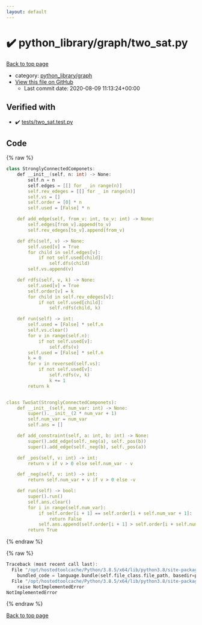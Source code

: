 ```yaml
---
layout: default
---
```


<!-- mathjax config similar to math.stackexchange -->
<script type="text/javascript" async
  src="https://cdnjs.cloudflare.com/ajax/libs/mathjax/2.7.5/MathJax.js?config=TeX-MML-AM_CHTML">
</script>
<script type="text/x-mathjax-config">
  MathJax.Hub.Config({
    TeX: { equationNumbers: { autoNumber: "AMS" }},
    tex2jax: {
      inlineMath: [ ['$','$'] ],
      processEscapes: true
    },
    "HTML-CSS": { matchFontHeight: false },
    displayAlign: "left",
    displayIndent: "2em"
  });
</script>

<script type="text/javascript" src="https://cdnjs.cloudflare.com/ajax/libs/jquery/3.4.1/jquery.min.js"></script>
<script src="https://cdn.jsdelivr.net/npm/jquery-balloon-js@1.1.2/jquery.balloon.min.js" integrity="sha256-ZEYs9VrgAeNuPvs15E39OsyOJaIkXEEt10fzxJ20+2I=" crossorigin="anonymous"></script>
<script type="text/javascript" src="../../../assets/js/copy-button.js"></script>
<link rel="stylesheet" href="../../../assets/css/copy-button.css" />


# :heavy_check_mark: python_library/graph/two_sat.py

<a href="../../../index.html">Back to top page</a>

* category: <a href="../../../index.html#7e80885bc8a78dc63feed9f40126ba0e">python_library/graph</a>
* <a href="{{ site.github.repository_url }}/blob/master/python_library/graph/two_sat.py">View this file on GitHub</a>
    - Last commit date: 2020-08-09 11:13:24+00:00




## Verified with

* :heavy_check_mark: <a href="../../../verify/tests/two_sat.test.py.html">tests/two_sat.test.py</a>


## Code

<a id="unbundled"></a>
{% raw %}
```cpp
class StronglyConnectedComponets:
    def __init__(self, n: int) -> None:
        self.n = n
        self.edges = [[] for _ in range(n)]
        self.rev_edeges = [[] for _ in range(n)]
        self.vs = []
        self.order = [0] * n
        self.used = [False] * n

    def add_edge(self, from_v: int, to_v: int) -> None:
        self.edges[from_v].append(to_v)
        self.rev_edeges[to_v].append(from_v)

    def dfs(self, v) -> None:
        self.used[v] = True
        for child in self.edges[v]:
            if not self.used[child]:
                self.dfs(child)
        self.vs.append(v)

    def rdfs(self, v, k) -> None:
        self.used[v] = True
        self.order[v] = k
        for child in self.rev_edeges[v]:
            if not self.used[child]:
                self.rdfs(child, k)

    def run(self) -> int:
        self.used = [False] * self.n
        self.vs.clear()
        for v in range(self.n):
            if not self.used[v]:
                self.dfs(v)
        self.used = [False] * self.n
        k = 0
        for v in reversed(self.vs):
            if not self.used[v]:
                self.rdfs(v, k)
                k += 1
        return k


class TwoSat(StronglyConnectedComponets):
    def __init__(self, num_var: int) -> None:
        super().__init__(2 * num_var + 1)
        self.num_var = num_var
        self.ans = []

    def add_constraint(self, a: int, b: int) -> None:
        super().add_edge(self._neg(a), self._pos(b))
        super().add_edge(self._neg(b), self._pos(a))

    def _pos(self, v: int) -> int:
        return v if v > 0 else self.num_var - v

    def _neg(self, v: int) -> int:
        return self.num_var + v if v > 0 else -v

    def run(self) -> bool:
        super().run()
        self.ans.clear()
        for i in range(self.num_var):
            if self.order[i + 1] == self.order[i + self.num_var + 1]:
                return False
            self.ans.append(self.order[i + 1] > self.order[i + self.num_var + 1])
        return True

```
{% endraw %}

<a id="bundled"></a>
{% raw %}
```cpp
Traceback (most recent call last):
  File "/opt/hostedtoolcache/Python/3.8.5/x64/lib/python3.8/site-packages/onlinejudge_verify/docs.py", line 349, in write_contents
    bundled_code = language.bundle(self.file_class.file_path, basedir=pathlib.Path.cwd())
  File "/opt/hostedtoolcache/Python/3.8.5/x64/lib/python3.8/site-packages/onlinejudge_verify/languages/python.py", line 61, in bundle
    raise NotImplementedError
NotImplementedError

```
{% endraw %}

<a href="../../../index.html">Back to top page</a>

